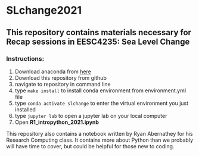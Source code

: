 # SLchange2021


## This repository contains materials necessary for Recap sessions in EESC4235: Sea Level Change

### Instructions:


1.  Download anaconda from [here](https://www.anaconda.com/products/individual)
2.  Download this repository from github
3.  navigate to repository in command line
4.  type ```make install``` to install conda environment from environment.yml file
5.  type ```conda activate slchange``` to enter the virtual environment you just installed
6.  type ```jupyter lab``` to open a jupyter lab on your local computer
7.  Open __R1_intropython_2021.ipynb__

This repository also contains a notebook written by Ryan Abernathey for his
Research Computing class.  It contains more about Python than we probably will
have time to cover, but could be helpful for those new to coding.





